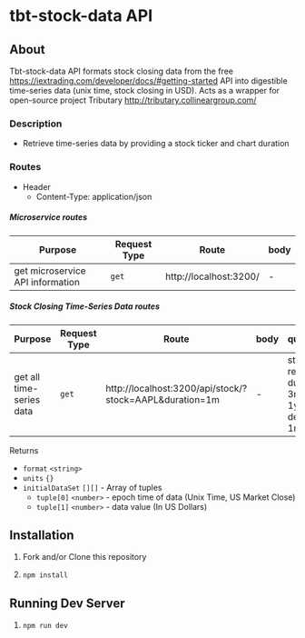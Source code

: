 # tbt-stock-data API

## About
  Tbt-stock-data API formats stock closing data from the free https://iextrading.com/developer/docs/#getting-started API
  into digestible time-series data (unix time, stock closing in USD). Acts as a wrapper for open-source project Tributary http://tributary.collineargroup.com/

### Description
  - Retrieve time-series data by providing a stock ticker and chart duration

### Routes

  - Header
    - Content-Type: application/json

##### Microservice routes

| Purpose | Request Type | Route | body |
| --- | --- | --- | --- |
| get microservice API information | `get` | http://localhost:3200/ | - |

##### Stock Closing Time-Series Data routes

| Purpose | Request Type | Route | body | queryParams |
| --- | --- | --- | --- | --- |
| get all time-series data | `get` | http://localhost:3200/api/stock/?stock=AAPL&duration=1m | - | stock (ticker, required), duration (1m, 3m, 6m, ytd, 1y, 2y, 5y, defaults to 1m) |

Returns
* `format` `<string>`
* `units` `{}`
* `initialDataSet` `[][]` - Array of tuples
    * `tuple[0]` `<number>` - epoch time of data (Unix Time, US Market Close)
    * `tuple[1]` `<number>` - data value (In US Dollars)

## Installation

1. Fork and/or Clone this repository

1. `npm install`

## Running Dev Server

1. `npm run dev`
